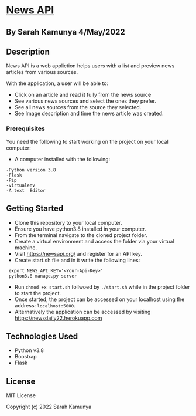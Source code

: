 # [News API](https://newsdaily22.herokuapp.com/)

## By Sarah Kamunya 4/May/2022

## Description

News API is a web appliction helps users with a  list and preview news articles from various sources.   

With the application, a user will be able to:
* Click on an article and read it fully from the news source
* See various news sources and select the ones they prefer.
* See all news sources from the source they selected.
* See Image description and time the news article was created.


### Prerequisites

You need the following to start working on the project on your local computer:

* A computer installed with the following:

```
-Python version 3.8
-Flask
-Pip
-virtualenv
-A text  Editor
```

## Getting Started

* Clone this repository to your local computer.
* Ensure you have python3.8 installed in your computer.
* From the terminal navigate to the cloned project folder.
* Create a virtual environment and access the folder via your virtual machine.
* Visit https://newsapi.org/ and register for an API key.
* Create start.sh file and in it write the following lines:
```
 export NEWS_API_KEY='<Your-Api-Key>'
 python3.8 manage.py server
```
* Run ```chmod +x start.sh``` follwoed by ``` ./start.sh ``` while in the project folder to start the project.
* Once started, the project can be accessed on your localhost using the address: ``` localhost:5000 ```.
* Alternatively the application can be accessed by visiting https://newsdaily22.herokuapp.com
## Technologies Used

* Python v3.8
* Boostrap
* Flask

## License

MIT License

Copyright (c) 2022 Sarah Kamunya



